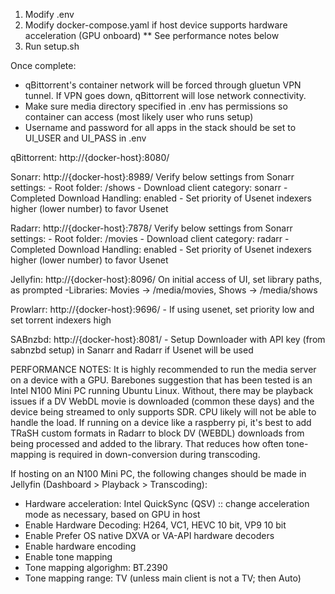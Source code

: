 1. Modify .env
2. Modify docker-compose.yaml if host device supports hardware acceleration (GPU onboard) ** See performance notes below
3. Run setup.sh

Once complete:
  - qBittorrent's container network will be forced through gluetun VPN tunnel. If VPN goes down, qBittorrent will lose network connectivity.
  - Make sure media directory specified in .env has permissions so container can access (most likely user who runs setup)
  - Username and password for all apps in the stack should be set to UI_USER and UI_PASS in .env

  qBittorrent: http://{docker-host}:8080/

  Sonarr: http://{docker-host}:8989/
    Verify below settings from Sonarr settings:
        - Root folder: /shows
        - Download client category: sonarr
        - Completed Download Handling: enabled
        - Set priority of Usenet indexers higher (lower number) to favor Usenet

  Radarr: http://{docker-host}:7878/
    Verify below settings from Sonarr settings:
        - Root folder: /movies
        - Download client category: radarr
        - Completed Download Handling: enabled
        - Set priority of Usenet indexers higher (lower number) to favor Usenet

  Jellyfin: http://{docker-host}:8096/
    On initial access of UI, set library paths, as prompted
        -Libraries: Movies → /media/movies, Shows → /media/shows

  Prowlarr: http://{docker-host}:9696/
        - If using usenet, set priority low and set torrent indexers high

  SABnzbd: http://{docker-host}:8081/
        - Setup Downloader with API key (from sabnzbd setup) in Sanarr and Radarr if Usenet will be used


PERFORMANCE NOTES:
It is highly recommended to run the media server on a device with a GPU. Barebones suggestion that has been tested is an Intel N100 Mini PC running Ubuntu Linux. Without, there may be playback issues if a DV WebDL movie is downloaded (common these days) and the device being streamed to only supports SDR. CPU likely will not be able to handle the load. If running on a device like a raspberry pi, it's best to add TRaSH custom formats in Radarr to block DV (WEBDL) downloads from being processed and added to the library. That reduces how often tone-mapping is required in down-conversion during transcoding.

If hosting on an N100 Mini PC, the following changes should be made in Jellyfin (Dashboard > Playback > Transcoding):
- Hardware acceleration: Intel QuickSync (QSV) :: change acceleration mode as necessary, based on GPU in host
- Enable Hardware Decoding: H264, VC1, HEVC 10 bit, VP9 10 bit
- Enable Prefer OS native DXVA or VA-API hardware decoders
- Enable hardware encoding
- Enable tone mapping
- Tone mapping algorighm: BT.2390
- Tone mapping range: TV (unless main client is not a TV; then Auto)
